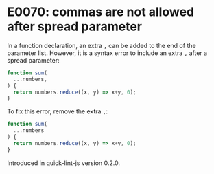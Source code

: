 # E0070: commas are not allowed after spread parameter

In a function declaration, an extra `,` can be added to the end of the parameter
list. However, it is a syntax error to include an extra `,` after a spread
parameter:

```javascript
function sum(
  ...numbers,
) {
  return numbers.reduce((x, y) => x+y, 0);
}
```

To fix this error, remove the extra `,`:

```javascript
function sum(
  ...numbers
) {
  return numbers.reduce((x, y) => x+y, 0);
}
```

Introduced in quick-lint-js version 0.2.0.
